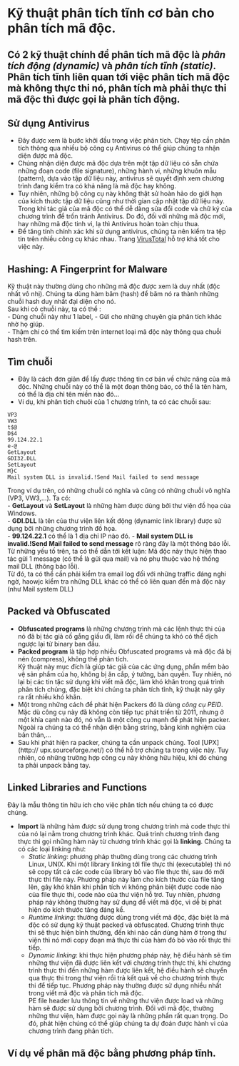 # Kỹ thuật phân tích tĩnh cơ bản cho phân tích mã độc.  
Có 2 kỹ thuật chính để phân tích mã độc là *phân tích động (dynamic)* và *phân tích tĩnh (static)*. Phân tích tĩnh liên quan tới việc phân tích mã độc mà không thực thi nó, phân tích mà phải thực thi mã độc thì được gọi là phân tích động.  
---
## Sử dụng Antivirus  
- Đây được xem là bước khởi đầu trong việc phân tích. Chạy tệp cần phân tích thông qua nhiều bộ công cụ Antivirus có thể giúp chúng ta nhận diện được mã độc.  
- Chúng nhận diện được mã độc dựa trên một tập dữ liệu có sẵn chứa những đoạn code (file signature), những hành vi, những khuôn mẫu (pattern), dựa vào tập dữ liệu này, antivirus sẽ quyết định xem chương trình đang kiểm tra có khả năng là mã độc hay không.  
- Tuy nhiên, những bộ công cụ này không thật sử hoàn hảo do giới hạn của kích thước tập dữ liệu cũng như thời gian cập nhật tập dữ liệu này. Trong khi tác giả của mã độc có thể dễ dàng sửa đổi code và chữ ký của chương trình để trốn tránh Antivirus. Do đó, đối với những mã độc mới, hay những mã độc tinh vi, lạ thì Antivirus hoàn toàn chịu thua.  
- Để tăng tính chính xác khi sử dụng antivirus, chúng ta nên kiểm tra tệp tin trên nhiều công cụ khác nhau. Trang [VirusTotal](https://www.virustotal.com/gui/)  hỗ trợ khá tốt cho việc này.  

## Hashing: A Fingerprint for Malware  
Kỹ thuật này thường dùng cho những mã độc được xem là duy nhất (độc nhất vô nhị). Chúng ta dùng hàm băm (hash) để băm nó ra thành những chuỗi hash duy nhất đại diện cho nó.  
Sau khi có chuỗi này, ta có thể :  
    - Dùng chuỗi này như 1 label, 
    - Gửi cho những chuyên gia phân tích khác nhờ họ giúp.  
    - Thậm chí có thể tìm kiếm trên internet loại mã độc này thông qua chuỗi hash trên.  

## Tìm chuỗi  
- Đây là cách đơn giản để lấy được thông tin cơ bản về chức năng của mã độc. Những chuỗi này có thể là một đoạn thông báo, có thể là tên hàm, có thể là địa chỉ tên miền nào đó...  
- Ví dụ, khi phân tích chuôi của 1 chương trình, ta có các chuỗi sau:  
```
VP3
VW3
t$@
D$4
99.124.22.1
e-@
GetLayout
GDI32.DLL
SetLayout
M}C
Mail system DLL is invalid.!Send Mail failed to send message
```
Trong ví dụ trên, có những chuỗi có nghĩa và cũng có những chuỗi vô nghĩa (VP3, VW3,...). Ta có:  
    - **GetLayout** và **SetLayout** là những hàm được dùng bởi thư viện đồ họa của Windows.  
    - **GDI.DLL** là tên của thư viện liên kết động (dynamic link library) được sử dụng bởi những chương trình đồ họa.  
    - **99.124.22.1** có thể là 1 địa chỉ IP nào đó.
    - **Mail system DLL is invalid.!Send Mail failed to send message** rõ ràng đây là một thông báo lỗi.  
Từ những yếu tố trên, ta có thể dẫn tới kết luận: Mã độc này thực hiện thao tác gửi 1 message (có thể là gửi qua mail) và nó phụ thuộc vào hệ thống mail DLL (thông báo lỗi).  
Từ đó, ta có thể cần phải kiểm tra email log đối với những traffic đáng nghi ngờ, haowjc kiểm tra những DLL khác có thể có liên quan đến mã độc này (như Mail system DLL)  
## Packed và Obfuscated 
- **Obfuscated programs** là những chương trình mà các lệnh thực thi của nó đã bị tác giả cố gắng giấu đi, làm rối để chúng ta khó có thể dịch ngược lại từ binary ban đầu.  
- **Packed program** là tập hợp nhiều Obfuscated programs và mã độc đã bị nén (compress), không thể phân tích.  
Kỹ thuật này mục đích là giúp tác giả của các ứng dụng, phần mềm bảo vệ sản phẩm của họ, không bị ăn cắp, ý tưởng, bản quyền. Tuy nhiên, nó lại bị các tin tặc sử dụng khi viết mã độc, làm khó khăn trong quá trình phân tích chúng, đặc biệt khi chúng ta phân tích tĩnh, kỹ thuật này gây ra rất nhiều khó khăn.  
- Một trong những cách để phát hiện Packers đó là dùng *công cụ PEiD*. Mặc dù công cụ này đã không còn tiếp tục phát triển từ 2011, nhưng ở một khía cạnh nào đó, nó vẫn là một công cụ mạnh để phát hiện packer. Ngoài ra chúng ta có thể nhận diện bằng string, bằng kinh nghiệm của bản thân,...  
- Sau khi phát hiện ra packer, chúng ta cần unpack chúng. Tool [UPX](http://
upx.sourceforge.net/) có thể hỗ trợ chúng ta trong việc này. Tuy nhiên, có những trường hợp công cụ này không hữu hiệu, khi đó chúng ta phải unpack bằng tay.  

## Linked Libraries and Functions  
Đây là mẫu thông tin hữu ích cho việc phân tích nếu chúng ta có được chúng.  
- **Import** là những hàm được sử dụng trong chương trình mà code thực thi của nó lại nằm trong chương trình khác. Quá trình chương trình đang thực thi gọi những hàm này từ chương trình khác gọi là **linking**.  Chúng ta có các loại linking như:  
    - *Static linking*: phương pháp thường dùng trong các chương trình Linux, UNIX. Khi một library linking tới file thực thi (executable) thì nó sẽ copy tất cả các code của library bỏ vào file thực thi, sau đó mới thực thi file này. Phương pháp này làm cho kích thước của file tăng lên, gây khó khăn khi phân tích vì không phân biệt được code nào của file thực thi, code nào của thư viện hỗ trơ. Tuy nhiên, phương pháp này không thường hay sử dụng để viết mã độc, vì dễ bị phát hiện do kích thước tăng đáng kể.  
    - *Runtime linking*: thường được dùng trong viết mã độc, đặc biệt là mã độc có sử dụng kỹ thuật packed và obfuscated. Chương trình thực thi sẽ thực hiện bình thường, đến khi nào cần dùng hàm ở trong thư viện thì nó mới copy đoạn mã thực thi của hàm đó bỏ vào rồi thực thi tiếp.  
    - *Dynamic linking*: khi thực hiện phương pháp này, hệ điều hành sẽ tìm những thư viện đã được liên kết với chương trình thực thi, khi chương trình thực thi đến những hàm được liên kết, hệ điều hành sẽ chuyển qua thực thi trong thư viện rồi trả kết quả về cho chương trình thực thi để tiếp tục. Phương pháp này thường được sử dụng nhiều nhất trong viết mã độc và phân tích mã độc.  
PE file header lưu thông tin về những thư viện được load và những hàm sẽ được sử dụng bởi chương trình. Đối với mã độc, thường những thư viện, hàm được gọi này là những phần rất quan trọng. Do đó, phát hiện chúng có thể giúp chúng ta dự đoán được hành vi của chương trình đang phân tích.  
## Ví dụ về phân mã độc bằng phương pháp tĩnh.  